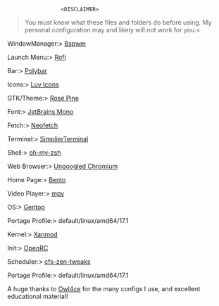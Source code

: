 
                     <DISCLAIMER>
>You must know what these files and folders do before using. My personal configuration may and likely will not work for you.<                                 
  
WindowManager:> [Bspwm](https://github.com/baskerville/bspwm)
    
Launch Menu:> [Rofi](https://github.com/davatorium/rofi)
            
Bar:> [Polybar](https://github.com/polybar/polybar)
          
Icons:> [Luv Icons](https://github.com/Nitrux/luv-icon-theme)
      
GTK/Theme:> [Rosé Pine](https://github.com/rose-pine/gtk)                                                
           
Font:> [JetBrains Mono](https://github.com/JetBrains/JetBrainsMono)
          
Fetch:> [Neofetch](https://github.com/dylanaraps/neofetch)
       
Terminal:> [SimplierTerminal](https://github.com/migueravila/SimplierTerminal)
          
Shell:> [oh-my-zsh](https://ohmyz.sh/)
    
Web Browser:> [Ungoogled Chromium](https://github.com/Eloston/ungoogled-chromium)
      
Home Page:> [Bento](https://github.com/migueravila/Bento)
   
Video Player:> [mpv](https://github.com/mpv-player/mpv)           
             
OS:> [Gentoo](https://wiki.gentoo.org/wiki/Main_Page)

Portage Profile:> default/linux/amd64/17.1
         
Kernel:> [Xanmod](https://github.com/gentoo-mirror/src_prepare-overlay)
           
Init:> [OpenRC](https://github.com/OpenRC/openrc)   
      
Scheduler:> [cfs-zen-tweaks](https://github.com/igo95862/cfs-zen-tweaks)    

Portage Profile:> default/linux/amd64/17.1

A huge thanks to [Owl4ce](https://github.com/owl4ce)
for the many configs I use, and excellent educational material!                   






